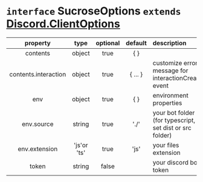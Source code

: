 # `interface` SucroseOptions `extends` [Discord.ClientOptions](https://discord.js.org/#/docs/discord.js/stable/typedef/ClientOptions)

|       property       |    type     | optional | default | description                                              |
| :------------------: | :---------: | :------: | :-----: | :------------------------------------------------------- |
|       contents       |   object    |   true   |   { }   |                                                          |
| contents.interaction |   object    |   true   | { ... } | customize error message for interactionCreate event      |
|         env          |   object    |   true   |   { }   | environment properties                                   |
|      env.source      |   string    |   true   |  './'   | your bot folder (for typescript, set dist or src folder) |
|    env.extension     | 'js'or 'ts' |   true   |  'js'   | your files extension                                     |
|        token         |   string    |  false   |         | your discord bot token                                   |
